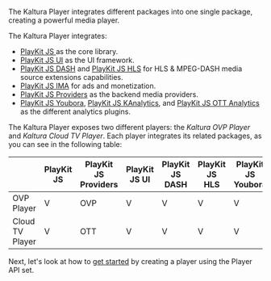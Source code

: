 The Kaltura Player integrates different packages into one single package, creating a powerful media player.

The Kaltura Player integrates:
* [PlayKit JS ](https://github.com/kaltura/playkit-js) as the core library.
* [PlayKit JS UI](https://github.com/kaltura/playkit-js-ui) as the UI framework.
* [PlayKit JS DASH](https://github.com/kaltura/playkit-js-dash) and [PlayKit JS HLS](https://github.com/kaltura/playkit-js-hls) for HLS & MPEG-DASH media source extensions capabilities.
* [PlayKit JS IMA](https://github.com/kaltura/playkit-js-ima) for ads and monetization.
* [PlayKit JS Providers](https://github.com/kaltura/playkit-js-providers) as the backend media providers.
* [PlayKit JS Youbora](https://github.com/kaltura/playkit-js-youbora), [PlayKit JS KAnalytics](https://github.com/kaltura/playkit-js-kanalytics), and [PlayKit JS OTT Analytics](https://github.com/kaltura/playkit-js-ott-analytics) as the different analytics plugins.

The Kaltura Player exposes two different players: the *Kaltura OVP Player* and *Kaltura Cloud TV Player*. Each player integrates its related packages, as you can see in the following table:


|  | PlayKit JS | PlayKit JS Providers|PlayKit JS UI| PlayKit JS DASH | PlayKit JS HLS| PlayKit JS Youbora |  PlayKit JS KAnalytics|  PlayKit JS OTT Analytics|
| --- |---|---|---|---|---|---| ---| --- |
| OVP Player | V | OVP | V | V | V | V | V |  |
|  Cloud TV Player | V |  OTT | V | V | V | V |  | V | 

Next, let's look at how to [get started]() by creating a player using the Player API set.

